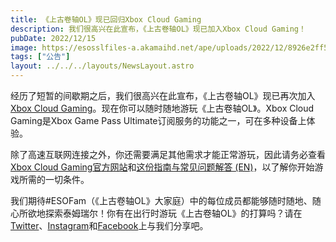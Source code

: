 ```yaml
---
title: 《上古卷轴OL》现已回归Xbox Cloud Gaming
description: 我们很高兴在此宣布，《上古卷轴OL》现已加入Xbox Cloud Gaming！
pubDate: 2022/12/15
image: https://esosslfiles-a.akamaihd.net/ape/uploads/2022/12/8926e2ff52504fc3f155babb5536b8d9.jpg
tags: ["公告"]
layout: ../../../layouts/NewsLayout.astro
---
```


经历了短暂的间歇期之后，我们很高兴在此宣布，《上古卷轴OL》现已再次加入[Xbox Cloud Gaming](https://www.xbox.com/en-US/cloud-gaming)。现在你可以随时随地游玩《上古卷轴OL》。Xbox
Cloud Gaming是Xbox Game Pass Ultimate订阅服务的功能之一，可在多种设备上体验。

除了高速互联网连接之外，你还需要满足其他需求才能正常游玩，因此请务必查看[Xbox Cloud Gaming官方网站](https://www.xbox.com/en-US/cloud-gaming)和[这份指南与常见问题解答 (EN)](https://www.reddit.com/r/xboxinsiders/wiki/xgspreview/gettingstarted/#wiki_getting_started)，以了解你开始游戏所需的一切条件。

我们期待#ESOFam（《上古卷轴OL》大家庭）中的每位成员都能够随时随地、随心所欲地探索泰姆瑞尔！你有在出行时游玩《上古卷轴OL》的打算吗？请在[Twitter](https://twitter.com/TESOnline)、[Instagram](https://www.instagram.com/elderscrollsonline/)和[Facebook](https://www.facebook.com/elderscrollsonline)上与我们分享吧。
